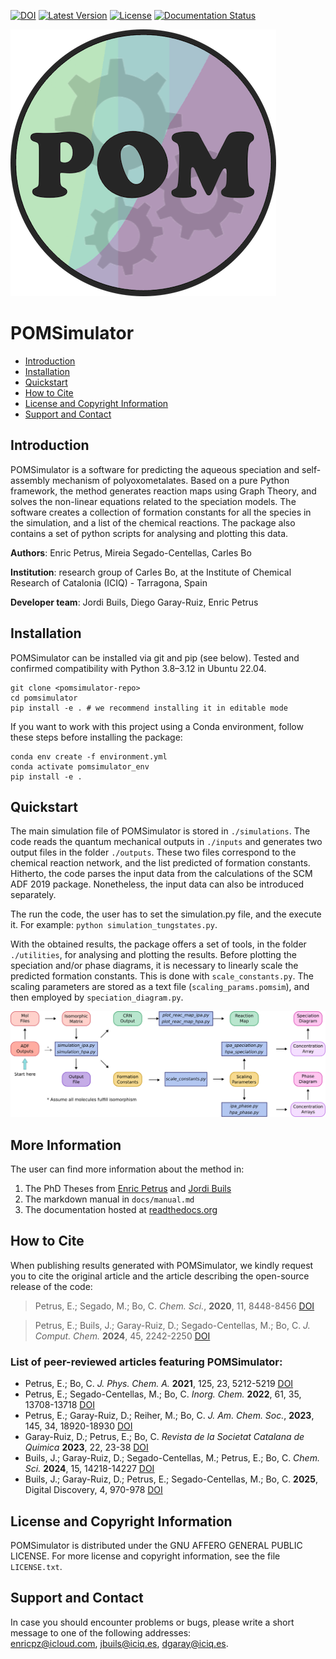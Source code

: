 [![DOI](https://img.shields.io/badge/DOI-10.1039/D0SC03530K-orange)](https://doi.org/10.1039/D0SC03530K)
[![Latest Version](https://img.shields.io/github/v/release/petrusen/pomsimulator)](https://github.com/petrusen/pomsimulator/releases/latest)
[![License](https://img.shields.io/badge/license-AGPL3.0-darkgreen)](https://github.com/petrusen/pomsimulator/blob/main/LICENSE.txt)
[![Documentation Status](https://readthedocs.org/projects/pomsimulator/badge/?version=latest)](https://pomsimulator.readthedocs.io/en/latest/?badge=latest)

![](docs/.img/pomsimulator_logo.png)

# POMSimulator

- [Introduction](#Introduction)
- [Installation](#Installation)
- [Quickstart](#Quickstart)
- [How to Cite](#Howtocite)
- [License and Copyright Information](#licenseandcopyrightinformation) 
- [Support and Contact](#supportandcontact)

## Introduction 

POMSimulator is a software for predicting the aqueous speciation and self-assembly mechanism of polyoxometalates. Based on a pure Python framework, the method 
generates reaction maps using Graph Theory, and solves the non-linear equations related to the speciation models. The software creates a collection of formation constants for
all the species in the simulation, and a list of the chemical reactions. The package also contains a set of python scripts for analysing and
plotting this data.

**Authors**: Enric Petrus, Mireia Segado-Centellas, Carles Bo

**Institution**: research group of Carles Bo, at the Institute of Chemical Research of Catalonia (ICIQ) - Tarragona, Spain

**Developer team**: Jordi Buils, Diego Garay-Ruiz, Enric Petrus

## Installation

POMSimulator can be installed via git and pip (see below). Tested and confirmed compatibility with Python 3.8–3.12 in Ubuntu 22.04. 

```console
git clone <pomsimulator-repo>
cd pomsimulator
pip install -e . # we recommend installing it in editable mode
```

If you want to work with this project using a Conda environment, follow these steps before installing the package:

```console
conda env create -f environment.yml
conda activate pomsimulator_env 
pip install -e .
```

## Quickstart  

The main simulation file of POMSimulator is stored in `./simulations`. The code reads the quantum mechanical outputs in `./inputs` and generates two
output files in the folder `./outputs`. These two files correspond to the chemical reaction network, and the list predicted of formation constants. Hitherto, the code parses the input data from the calculations of the SCM ADF 2019 package. Nonetheless, the input data can also be introduced separately. 

The run the code, the user has to set the simulation.py file, and the execute it. For example: `python simulation_tungstates.py`. 

With the obtained results, the package offers a set of tools, in the folder `./utilities`, for analysing and plotting the results.
Before plotting the speciation and/or phase diagrams, it is necessary to linearly scale the predicted formation constants. This is done with 
`scale_constants.py`. The scaling parameters are stored as a text file (`scaling_params.pomsim`), and then employed by `speciation_diagram.py`.

![](docs/.img/pom_workflow.png)

## More Information

The user can find more information about the method in: 
1) The PhD Theses from [Enric Petrus](https://www.tesisenred.net/handle/10803/687274) and [Jordi Buils](https://www.tesisenred.net/handle/10803/693464)
2) The markdown manual in `docs/manual.md`
3) The documentation hosted at [readthedocs.org](https://pomsimulator.readthedocs.io/en/latest/?badge=latest)

## How to Cite

When publishing results generated with POMSimulator, we kindly request you to cite the original article and the article describing the open-source release of the code:

> Petrus, E.; Segado, M.; Bo, C. *Chem. Sci.*, **2020**, 11, 8448-8456 [DOI](https://doi.org/10.1039/D0SC03530K)

> Petrus, E.; Buils, J.; Garay-Ruiz, D.; Segado-Centellas, M.; Bo, C. *J. Comput. Chem.* **2024**, 45, 2242-2250 [DOI](https://doi.org/10.1002/jcc.27389)

### List of peer-reviewed articles featuring POMSimulator:
- Petrus, E.; Bo, C. *J. Phys. Chem. A.* **2021**, 125, 23, 5212-5219 [DOI](https://doi.org/10.1021/acs.jpca.1c03292)
- Petrus, E.; Segado-Centellas, M.; Bo, C. *Inorg. Chem.* **2022**, 61, 35, 13708-13718 [DOI](https://pubs.acs.org/doi/abs/10.1021/acs.inorgchem.2c00925)
- Petrus, E.; Garay-Ruiz, D.; Reiher, M.; Bo, C. *J. Am. Chem. Soc.*, **2023**, 145, 34, 18920-18930 [DOI](https://pubs.acs.org/doi/full/10.1021/jacs.3c05514)
- Garay-Ruiz, D.; Petrus, E.; Bo, C. *Revista de la Societat Catalana de Quimica* **2023**, 22, 23-38 [DOI](http://doi.org/10.2436/20.2003.01.142)
- Buils, J.; Garay-Ruiz, D.; Segado-Centellas, M.; Petrus, E.; Bo, C. *Chem. Sci.* **2024**, 15, 14218-14227 [DOI](https://doi.org/10.1039/D4SC03282A)
- Buils, J.; Garay-Ruiz, D.; Petrus, E.; Segado-Centellas, M.; Bo, C. **2025**, Digital Discovery, 4, 970-978 [DOI](https://doi.org/10.1039/D4DD00358F)

## License and Copyright Information

POMSimulator is distributed under the GNU AFFERO GENERAL PUBLIC LICENSE. For more license and copyright information, see the file `LICENSE.txt`.

## Support and Contact

In case you should encounter problems or bugs, please write a short message to one of the following addresses:  
[enricpz@icloud.com](mailto:enricpz@icloud.com), [jbuils@iciq.es](mailto:jbuils@iciq.es), [dgaray@iciq.es](mailto:dgaray@iciq.es).


